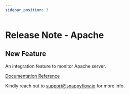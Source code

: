 ```yaml
---
sidebar_position: 3 
---
```

# Release Note - Apache

## New Feature

An integration feature to monitor Apache server.

[Documentation Reference](/docs/selfhosted-turbo/Integrations/apache/overview)

Kindly reach out to [support@snappyflow.io](mailto:support@snappyflow.io) for more info.
